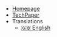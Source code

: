 - [Homepage](https://www.cube.network/)
- [TechPaper](/static/Cubechain_technical_paper.pdf ':ignore')
- Translations
  - [:uk: English](/)

